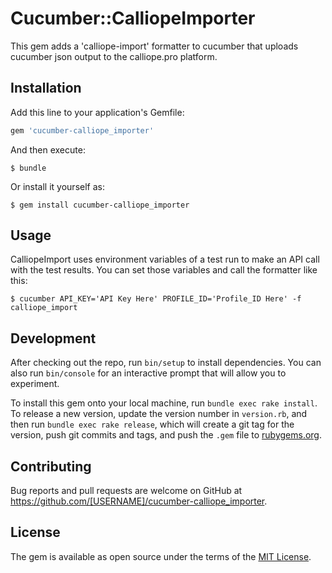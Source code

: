 # Cucumber::CalliopeImporter

This gem adds a 'calliope-import' formatter to cucumber that uploads cucumber json output to the calliope.pro platform.

## Installation

Add this line to your application's Gemfile:

```ruby
gem 'cucumber-calliope_importer'
```

And then execute:

    $ bundle

Or install it yourself as:

    $ gem install cucumber-calliope_importer

## Usage

CalliopeImport uses environment variables of a test run to make an API call with the test results.
You can set those variables and call the formatter like this:

    $ cucumber API_KEY='API Key Here' PROFILE_ID='Profile_ID Here' -f calliope_import

## Development

After checking out the repo, run `bin/setup` to install dependencies. You can also run `bin/console` for an interactive prompt that will allow you to experiment.

To install this gem onto your local machine, run `bundle exec rake install`. To release a new version, update the version number in `version.rb`, and then run `bundle exec rake release`, which will create a git tag for the version, push git commits and tags, and push the `.gem` file to [rubygems.org](https://rubygems.org).

## Contributing

Bug reports and pull requests are welcome on GitHub at https://github.com/[USERNAME]/cucumber-calliope_importer.

## License

The gem is available as open source under the terms of the [MIT License](http://opensource.org/licenses/MIT).
